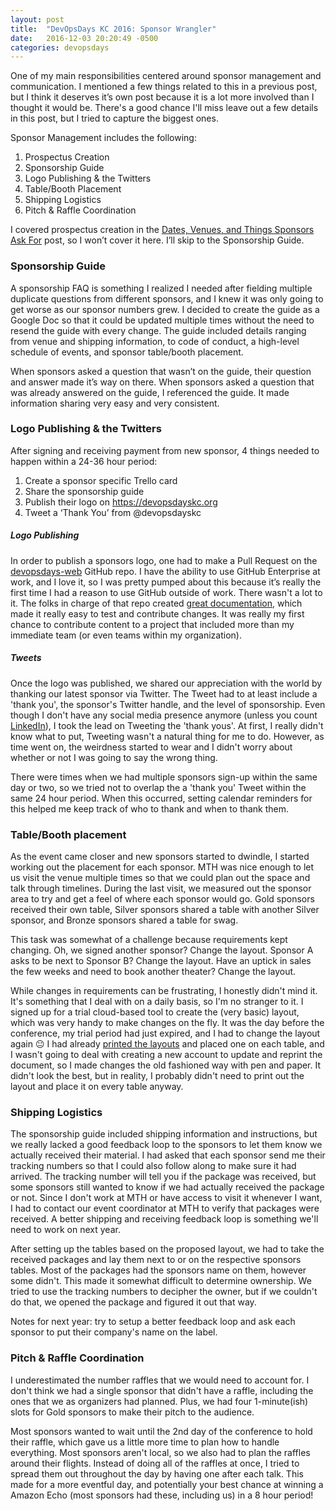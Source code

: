 ```yaml
---
layout: post
title:  "DevOpsDays KC 2016: Sponsor Wrangler"
date:   2016-12-03 20:20:49 -0500
categories: devopsdays
---
```

One of my main responsibilities centered around sponsor management and communication. I mentioned a few things related to this in a previous post, but I think it deserves it’s own post because it is a lot more involved than I thought it would be. There's a good chance I'll miss leave out a few details in this post, but I tried to capture the biggest ones.

Sponsor Management includes the following:
1. Prospectus Creation
2. Sponsorship Guide
3. Logo Publishing & the Twitters
4. Table/Booth Placement
5. Shipping Logistics
6. Pitch & Raffle Coordination

I covered prospectus creation in the [Dates, Venues, and Things Sponsors Ask For](http://chrisstein.io/devopsdays/2016/11/13/devopsdayskc2016-dates-venues-things-sponsors-ask-for.html) post, so I won’t cover it here. I’ll skip to the Sponsorship Guide.

### Sponsorship Guide

A sponsorship FAQ is something I realized I needed after fielding multiple duplicate questions from different sponsors, and I knew it was only going to get worse as our sponsor numbers grew. I decided to create the guide as a Google Doc so that it could be updated multiple times without the need to resend the guide with every change. The guide included details ranging from venue and shipping information, to code of conduct, a high-level schedule of events, and sponsor table/booth placement.

When sponsors asked a question that wasn’t on the guide, their question and answer made it’s way on there. When sponsors asked a question that was already answered on the guide, I referenced the guide. It made information sharing very easy and very consistent.

### Logo Publishing & the Twitters

After signing and receiving payment from new sponsor, 4 things needed to happen within a 24-36 hour period:

1. Create a sponsor specific Trello card
2. Share the sponsorship guide
3. Publish their logo on https://devopsdayskc.org
4. Tweet a ‘Thank You’ from @devopsdayskc

##### Logo Publishing

In order to publish a sponsors logo, one had to make a Pull Request on the [devopsdays-web](https://github.com/devopsdays/devopsdays-web) GitHub repo. I have the ability to use GitHub Enterprise at work, and I love it, so I was pretty pumped about this because it’s really the first time I had a reason to use GitHub outside of work. There wasn't a lot to it. The folks in charge of that repo created [great documentation](https://github.com/devopsdays/devopsdays-web/blob/master/CONTRIBUTING.md), which made it really easy to test and contribute changes. It was really my first chance to contribute content to a project that included more than my immediate team (or even teams within my organization).

##### Tweets

Once the logo was published, we shared our appreciation with the world by thanking our latest sponsor via Twitter. The Tweet had to at least include a 'thank you', the sponsor's Twitter handle, and the level of sponsorship. Even though I don't have any social media presence anymore (unless you count [LinkedIn](https://www.linkedin.com/in/cdstein)), I took the lead on Tweeting the 'thank yous'. At first, I really didn't know what to put, Tweeting wasn't a natural thing for me to do. However, as time went on, the weirdness started to wear and I didn't worry about whether or not I was going to say the wrong thing.

There were times when we had multiple sponsors sign-up within the same day or two, so we tried not to overlap the a 'thank you' Tweet within the same 24 hour period. When this occurred, setting calendar reminders for this helped me keep track of who to thank and when to thank them.

### Table/Booth placement

As the event came closer and new sponsors started to dwindle, I started working out the placement for each sponsor. MTH was nice enough to let us visit the venue multiple times so that we could plan out the space and talk through timelines. During the last visit, we measured out the sponsor area to try and get a feel of where each sponsor would go. Gold sponsors received their own table, Silver sponsors shared a table with another Silver sponsor, and Bronze sponsors shared a table for swag.

This task was somewhat of a challenge because requirements kept changing. Oh, we signed another sponsor? Change the layout. Sponsor A asks to be next to Sponsor B? Change the layout. Have an uptick in sales the few weeks and need to book another theater? Change the layout.

While changes in requirements can be frustrating, I honestly didn't mind it. It's something that I deal with on a daily basis, so I'm no stranger to it. I signed up for a trial cloud-based tool to create the (very basic) layout, which was very handy to make changes on the fly. It was the day before the conference, my trial period had just expired, and I had to change the layout again :neutral_face: I had already [printed the layouts](/images/DevOpsDaysKC2016SponsorLayout.pdf) and placed one on each table, and I wasn't going to deal with creating a new account to update and reprint the document, so I made changes the old fashioned way with pen and paper. It didn't look the best, but in reality, I probably didn't need to print out the layout and place it on every table anyway.

### Shipping Logistics

The sponsorship guide included shipping information and instructions, but we really lacked a good feedback loop to the sponsors to let them know we actually received their material. I had asked that each sponsor send me their tracking numbers so that I could also follow along to make sure it had arrived. The tracking number will tell you if the package was received, but some sponsors still wanted to know if we had actually received the package or not. Since I don't work at MTH or have access to visit it whenever I want, I had to contact our event coordinator at MTH to verify that packages were received. A better shipping and receiving feedback loop is something we'll need to work on next year.

After setting up the tables based on the proposed layout, we had to take the received packages and lay them next to or on the respective sponsors tables. Most of the packages had the sponsors name on them, however some didn't. This made it somewhat difficult to determine ownership. We tried to use the tracking numbers to decipher the owner, but if we couldn't do that, we opened the package and figured it out that way.

Notes for next year: try to setup a better feedback loop and ask each sponsor to put their company's name on the label.

### Pitch & Raffle Coordination

I underestimated the number raffles that we would need to account for. I don't think we had a single sponsor that didn't have a raffle, including the ones that we as organizers had planned. Plus, we had four 1-minute(ish) slots for Gold sponsors to make their pitch to the audience.

Most sponsors wanted to wait until the 2nd day of the conference to hold their raffle, which gave us a little more time to plan how to handle everything. Most sponsors aren't local, so we also had to plan the raffles around their flights. Instead of doing all of the raffles at once, I tried to spread them out throughout the day by having one after each talk. This made for a more eventful day, and potentially your best chance at winning a Amazon Echo (most sponsors had these, including us) in a 8 hour period!
